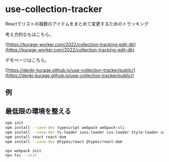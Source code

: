 # use-collection-tracker

Reactでリストの複数のアイテムをまとめて変更するためのトラッキング

考え方的なもはこちら。

![https://kurage-worker.com/2022/collection-tracking-edit-db](https://kurage-worker.com/2022/collection-tracking-edit-db)


デモページはこちら。

![https://denki-kurage.github.io/use-collection-tracker/public/](https://denki-kurage.github.io/use-collection-tracker/public/)


## 例



## 最低限の環境を整える

```sh
npm init
npm install --save-dev typescript webpack webpack-cli
npm install --save-dev ts-loader sass-loader css-loader style-loader sass
npm install react react-dom
npm install --save-dev @types/react @types/react-dom

npx webpack init
npx tsc --init
```
